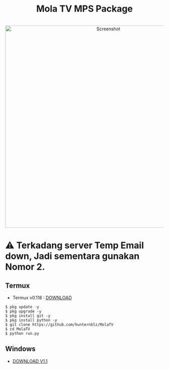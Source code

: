 <H1 align="center">
Mola TV MPS Package
</H1>

<p align="center">
  <br>
  <img src="https://user-images.githubusercontent.com/34278783/236753585-0bd45537-6e97-4107-acdb-dfd656fbd8f8.png" width="640" title="Screenshot" alt="Screenshot">
</p>

# ⚠️ Terkadang server Temp Email down, Jadi sementara gunakan Nomor 2.

## Termux

* Termux v0.118 : <a href="https://f-droid.org/repo/com.termux_118.apk">DOWNLOAD</a>

```terminal
$ pkg update -y
$ pkg upgrade -y
$ pkg install git -y
$ pkg install python -y
$ git clone https://github.com/hunternblz/MolaTV
$ cd MolaTV
$ python run.py
```

## Windows
* <a href="https://github.com/hunternblz/MolaTV/releases/download/V1.1/Mola.TV.MPS.Package.exe">DOWNLOAD V1.1</a>
